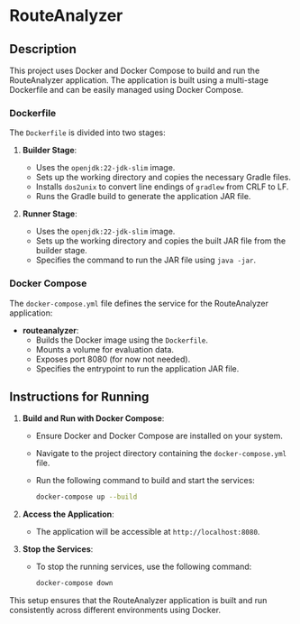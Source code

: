 # RouteAnalyzer

## Description

This project uses Docker and Docker Compose to build and run the RouteAnalyzer application. The application is built using a multi-stage Dockerfile and can be easily managed using Docker Compose.

### Dockerfile

The `Dockerfile` is divided into two stages:

1. **Builder Stage**:
    - Uses the `openjdk:22-jdk-slim` image.
    - Sets up the working directory and copies the necessary Gradle files.
    - Installs `dos2unix` to convert line endings of `gradlew` from CRLF to LF.
    - Runs the Gradle build to generate the application JAR file.

2. **Runner Stage**:
    - Uses the `openjdk:22-jdk-slim` image.
    - Sets up the working directory and copies the built JAR file from the builder stage.
    - Specifies the command to run the JAR file using `java -jar`.

### Docker Compose

The `docker-compose.yml` file defines the service for the RouteAnalyzer application:

- **routeanalyzer**:
    - Builds the Docker image using the `Dockerfile`.
    - Mounts a volume for evaluation data.
    - Exposes port 8080 (for now not needed).
    - Specifies the entrypoint to run the application JAR file.

## Instructions for Running

1. **Build and Run with Docker Compose**:
    - Ensure Docker and Docker Compose are installed on your system.
    - Navigate to the project directory containing the `docker-compose.yml` file.
    - Run the following command to build and start the services:

      ```sh
      docker-compose up --build
      ```

2. **Access the Application**:
    - The application will be accessible at `http://localhost:8080`.

3. **Stop the Services**:
    - To stop the running services, use the following command:

      ```sh
      docker-compose down
      ```

This setup ensures that the RouteAnalyzer application is built and run consistently across different environments using Docker.